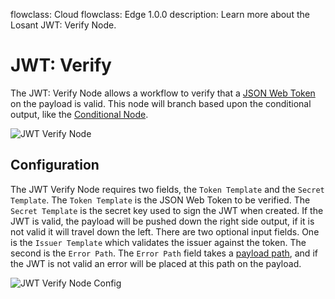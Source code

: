 flowclass: Cloud
flowclass: Edge 1.0.0
description: Learn more about the Losant JWT: Verify Node.

# JWT: Verify

The JWT: Verify Node allows a workflow to verify that a [JSON Web Token](https://jwt.io/) on the payload is valid. This node will branch based upon the conditional output, like the [Conditional Node](/workflows/accessing-payload-data/#conditional).

![JWT Verify Node](/images/workflows/logic/jwt-verify-node.png "JWT Verify Node")

## Configuration

The JWT Verify Node requires two fields, the `Token Template` and the `Secret Template`. The `Token Template` is the JSON Web Token to be verified. The `Secret Template` is the secret key used to sign the JWT when created. If the JWT is valid, the payload will be pushed down the right side output, if it is not valid it will travel down the left. There are two optional input fields. One is the `Issuer Template` which validates the issuer against the token. The second is the `Error Path`. The `Error Path` field takes a [payload path](/workflows/accessing-payload-data/#payload-paths), and if the JWT is not valid an error will be placed at this path on the payload.

![JWT Verify Node Config](/images/workflows/logic/jwt-verify-node-config.png "JWT Verify Node Config")
